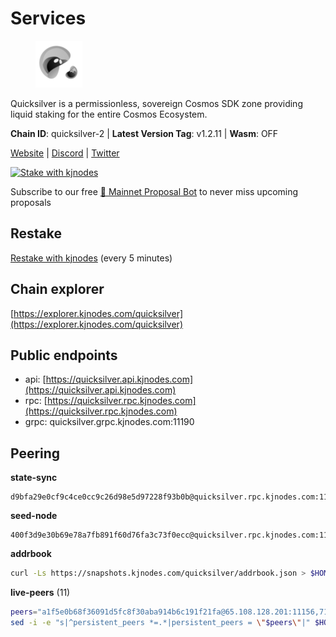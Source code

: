# Services

<figure><img src="https://raw.githubusercontent.com/kj89/cosmos-images/main/logos/quicksilver.png" alt=""><figcaption></figcaption></figure>

Quicksilver is a permissionless, sovereign Cosmos SDK zone providing liquid staking for the entire Cosmos Ecosystem.

**Chain ID**: quicksilver-2 | **Latest Version Tag**: v1.2.11 | **Wasm**: OFF

[Website](https://quicksilver.zone) | [Discord](https://discord.gg/quicksilverprotocol) | [Twitter](https://twitter.com/quicksilverzone)

[![Stake with kjnodes](https://i.ibb.co/cr44Q8j/button-stake-with-kjnodes.png)](https://restake.app/quicksilver/quickvaloper1fqfgpwdngmmay6ah7mg9y4k7ayykpzu6l3ht2m)

Subscribe to our free [🤖 Mainnet Proposal Bot](https://t.me/kjnodes_proposal_bot) to never miss upcoming proposals

## Restake

[Restake with kjnodes](https://restake.app/quicksilver/quickvaloper1fqfgpwdngmmay6ah7mg9y4k7ayykpzu6l3ht2m) (every 5 minutes)
## Chain explorer
[https://explorer.kjnodes.com/quicksilver](https://explorer.kjnodes.com/quicksilver)

## Public endpoints

* api: [https://quicksilver.api.kjnodes.com](https://quicksilver.api.kjnodes.com)
* rpc: [https://quicksilver.rpc.kjnodes.com](https://quicksilver.rpc.kjnodes.com)
* grpc: quicksilver.grpc.kjnodes.com:11190

## Peering

**state-sync**

```text
d9bfa29e0cf9c4ce0cc9c26d98e5d97228f93b0b@quicksilver.rpc.kjnodes.com:11156
```

**seed-node**

```text
400f3d9e30b69e78a7fb891f60d76fa3c73f0ecc@quicksilver.rpc.kjnodes.com:11159
```

**addrbook**
```bash
curl -Ls https://snapshots.kjnodes.com/quicksilver/addrbook.json > $HOME/.quicksilverd/config/addrbook.json
```

**live-peers** (11)
```bash
peers="a1f5e0b68f36091d5fc8f30aba914b6c191f21fa@65.108.128.201:11156,71b753819eb653e99e6a825b80af20ca9bccb087@135.125.163.63:24666,e64a4e480a2971c339fa06a58293e8e060082ad5@185.16.36.134:26656,0a3860f9d3c27b34910fe8660240ae55699b55c2@84.244.95.245:26656,0865ef3e5a613f75f17a0092bd47e71d8c171124@51.222.44.116:15656,d9bfa29e0cf9c4ce0cc9c26d98e5d97228f93b0b@65.109.88.38:11156,ffd3a67122d557dbc426972196ded625757b71b6@85.239.242.5:11656,28ebd43e8c888ed069165fa035e101ae6fd7955e@139.162.191.246:26656,149a25417349d70f5e5127a5eb634dbfaf6e6c3a@142.165.207.19:56656,04dcb466b6804e6a57b7f9188b90f5bdc17037c0@108.165.178.242:26654,1b569bf57da79df4f85d207a161a97626988af76@65.109.92.241:20026"
sed -i -e "s|^persistent_peers *=.*|persistent_peers = \"$peers\"|" $HOME/.quicksilverd/config/config.toml
```
